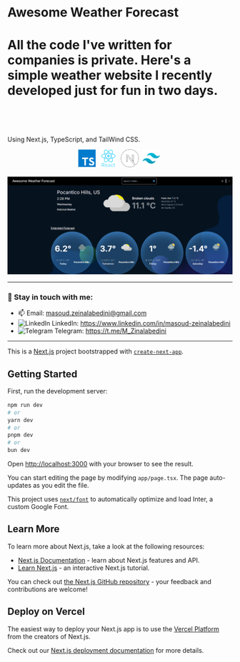 # Awesome Weather Forecast


<h1>All the code I've written for companies is private. Here's a simple weather website I recently developed just for fun in two days.</h1>

</br>

</br></br>
Using Next.js, TypeScript, and TailWind CSS.
<div align="center">
<img src="https://raw.githubusercontent.com/devicons/devicon/master/icons/typescript/typescript-original.svg" title="Typescript" alt="Typescript" width="40" height="40"  />&nbsp;
 <img src="https://raw.githubusercontent.com/devicons/devicon/master/icons/react/react-original-wordmark.svg" title="React" alt="React" width="40" height="40"/>&nbsp;
  <img src="https://raw.githubusercontent.com/devicons/devicon/master/icons/nextjs/nextjs-line.svg" alt="Nextjs" width="40" height="40"/>&nbsp;
<img src="https://raw.githubusercontent.com/Masoud-z/icons/main/icons8-tailwind-css-240.png" title="Emotion" alt="Tailwind" width="40" height="40"/>&nbsp;
</div>
</br>



<img src="https://github.com/Masoud-z/weather-frocast/blob/main/public/cover.png?raw=true" alt="AwesomeWeatherForecast" />

___

### :high_brightness: Stay in touch with me:


- 📫 Email: masoud.zeinalabedini@gmail.com
- <img src="https://images.rawpixel.com/image_png_800/czNmcy1wcml2YXRlL3Jhd3BpeGVsX2ltYWdlcy93ZWJzaXRlX2NvbnRlbnQvbHIvdjk4Mi1kMy0xMC5wbmc.png" title="LinkedIn" alt="LinkedIn" width="16" height="16" /> LinkedIn: https://www.linkedin.com/in/masoud-zeinalabedini 
- <img src="https://upload.wikimedia.org/wikipedia/commons/8/82/Telegram_logo.svg" title="Telegram" alt="Telegram" width="16" height="16" /> Telegram: https://t.me/M_Zinalabedini


___

This is a [Next.js](https://nextjs.org/) project bootstrapped with [`create-next-app`](https://github.com/vercel/next.js/tree/canary/packages/create-next-app).

## Getting Started

First, run the development server:

```bash
npm run dev
# or
yarn dev
# or
pnpm dev
# or
bun dev
```

Open [http://localhost:3000](http://localhost:3000) with your browser to see the result.

You can start editing the page by modifying `app/page.tsx`. The page auto-updates as you edit the file.

This project uses [`next/font`](https://nextjs.org/docs/basic-features/font-optimization) to automatically optimize and load Inter, a custom Google Font.

## Learn More

To learn more about Next.js, take a look at the following resources:

- [Next.js Documentation](https://nextjs.org/docs) - learn about Next.js features and API.
- [Learn Next.js](https://nextjs.org/learn) - an interactive Next.js tutorial.

You can check out [the Next.js GitHub repository](https://github.com/vercel/next.js/) - your feedback and contributions are welcome!

## Deploy on Vercel

The easiest way to deploy your Next.js app is to use the [Vercel Platform](https://vercel.com/new?utm_medium=default-template&filter=next.js&utm_source=create-next-app&utm_campaign=create-next-app-readme) from the creators of Next.js.

Check out our [Next.js deployment documentation](https://nextjs.org/docs/deployment) for more details.

